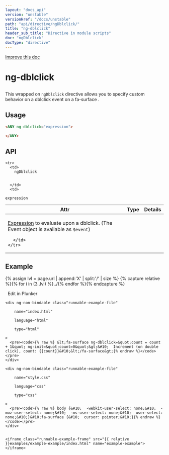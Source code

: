 ```yaml
---
layout: "docs_api"
version: "unstable"
versionHref: "/docs/unstable"
path: "api/directive/ngDblclick/"
title: "ng-dblclick"
header_sub_title: "Directive in module scripts"
doc: "ngDblclick"
docType: "directive"
---
```


<div class="improve-docs">
  <a href='https://github.com/Famous/famous-angular/edit/master/src/scripts/directives/fa-input.js#L275'>
    Improve this doc
  </a>
</div>





<h1 class="api-title">

  ng-dblclick



</h1>





This wrapped on `ngDblclick` directive allows you to specify custom behavior on a dblclick event on a fa-surface .






  
<h2 id="usage">Usage</h2>
  
```html
<ANY ng-dblclick="expression">

</ANY>
```
  
  
<h2 id="api" style="clear:both;">API</h2>

<table class="table" style="margin:0;">
  <thead>
    <tr>
      <th>Attr</th>
      <th>Type</th>
      <th>Details</th>
    </tr>
  </thead>
  <tbody>
    
    <tr>
      <td>
        ngDblclick
        
        
      </td>
      <td>
        
  <code>expression</code>
      </td>
      <td>
        <p><a href="guide/expression">Expression</a> to evaluate upon
a dblclick. (The Event object is available as <code>$event</code>)</p>

        
      </td>
    </tr>
    
  </tbody>
</table>

  

  



<h2 id="example">Example</h2><p>

{% assign lvl = page.url | append:'X' | split:'/' | size %}
{% capture relative %}{% for i in (3..lvl) %}../{% endfor %}{% endcapture %}

<div>
  <a ng-click="openPlunkr('{{ relative }}examples/example-example')" class="btn pull-right">
    <i class="glyphicon glyphicon-edit">&nbsp;</i>
    Edit in Plunker</a>
  <div class="runnable-example" path="examples/example-example"
      
  >

   
    <div ng-non-bindable class="runnable-example-file"
      
        name="index.html"
      
        language="html"
      
        type="html"
      
    >
      <pre><code>{% raw %} &lt;fa-surface ng-dblclick=&quot;count = count + 1&quot; ng-init=&quot;count=0&quot;&gt;&#10;  Increment (on double click), count: {{count}}&#10;&lt;/fa-surface&gt;{% endraw %}</code></pre>
    </div>
  
    <div ng-non-bindable class="runnable-example-file"
      
        name="style.css"
      
        language="css"
      
        type="css"
      
    >
      <pre><code>{% raw %} body {&#10;  -webkit-user-select: none;&#10;  -moz-user-select: none;&#10;  -ms-user-select: none;&#10;  user-select: none;&#10;}&#10;fa-surface {&#10;  cursor: pointer;&#10;}{% endraw %}</code></pre>
    </div>
  

    <iframe class="runnable-example-frame" src="{{ relative }}examples/example-example/index.html" name="example-example"></iframe>
  </div>
</div>


</p>



